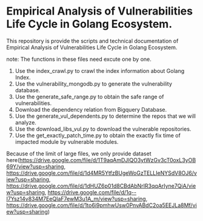# Empirical Analysis of Vulnerabilities Life Cycle in Golang Ecosystem.
This repository is provide the scripts and technical documentation of Empirical Analysis of Vulnerabilities Life Cycle in Golang Ecosystem.

note: The functions in these files need excute one by one.
1. Use the index_crawl.py to crawl the index information about Golang Index.
2. Use the vulnerability_mongodb.py to generate the vulnerability database. 
3. Use the generate_safe_range.py to obtain the safe range of vulnerabilities.
4. Download the dependency relation from Bigquery Database.
5. Use the generate_vul_dependents.py to determine the repos that we will analyze.
6. Use the download_libs_vul.py to download the vulnerable repositories.
7. Use the get_exactly_patch_time.py to obtain the exactly fix time of impacted module by vulnerable modules.


Because of the limit of large files, we only provide dataset here(https://drive.google.com/file/d/1T9aqAmDJlQO3ytWzGv3cT0oxL3yOB69Y/view?usp=sharing, https://drive.google.com/file/d/1d4MR5YtfzBUgeWoGzTELLIeNYSdV8OJ6/view?usp=sharing, https://drive.google.com/file/d/1dHUZ6p01d8CBdAbNrIR3qqArIyne7QiA/view?usp=sharing, https://drive.google.com/file/d/1q--I7Ysz14v834M7EeQIaF7ewM3u1A_m/view?usp=sharing, https://drive.google.com/file/d/1to6i9pmhwUsw0PnvABdC2oa5EEJLa8Mf/view?usp=sharing)
